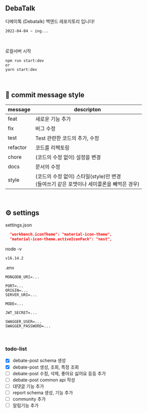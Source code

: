 ## DebaTalk

디베이톡 (Debatalk) 백엔드 레포지토리 입니다!

```
2022-04-04 ~ ing...
```

<br />

로컬서버 시작

```
npm run start:dev
or
yarn start:dev
```

<br />

## 🔖 commit message style

| message  | descripton                                                                                   |
| -------- | -------------------------------------------------------------------------------------------- |
| feat     | 새로운 기능 추가                                                                             |
| fix      | 버그 수정                                                                                    |
| test     | Test 관련한 코드의 추가, 수정                                                                |
| refactor | 코드를 리펙토링                                                                              |
| chore    | (코드의 수정 없이) 설정을 변경                                                               |
| docs     | 문서의 수정                                                                                  |
| style    | (코드의 수정 없이) 스타일(style)만 변경<br />(들여쓰기 같은 포맷이나 세미콜론을 빼먹은 경우) |

<br />

## ⚙ settings

settings.json

```json
  "workbench.iconTheme": "material-icon-theme",
  "material-icon-theme.activeIconPack": "nest",
```

node -v

```
v16.14.2
```

.env

```
MONGODB_URI=...

PORT=...
ORIGIN=...
SERVER_URI=...

MODE=...

JWT_SECRET=...

SWAGGER_USER=...
SWAGGER_PASSWORD=...
```

<br />

### todo-list

- [x] debate-post schema 생성
- [x] debate-post 생성, 조회, 특정 조회
- [ ] debate-post 수정, 삭제, 좋아요 싫어요 등등 추가
- [ ] debate-post common api 작성
- [ ] 대댓글 기능 추가
- [ ] report schema 생성, 기능 추가
- [ ] community 추가
- [ ] 알림기능 추가
